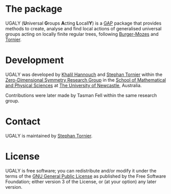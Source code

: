 # The package

<Package>UGALY</Package> (<B>U</B>niversal <B>G</B>roups <B>A</B>cting <B>L</B>ocall<B>Y</B>) is a <a href="https://www.gap-system.org/">GAP</a> package that provides methods to create, analyse and find local actions of generalised universal groups acting on locally finite regular trees, following <a href="http://www.numdam.org/item/PMIHES_2000__92__113_0/">Burger-Mozes</a> and <a href="https://arxiv.org/abs/2002.09876">Tornier</a>.

# Development

<Package>UGALY</Package> was developed by <a href="https://www.newcastle.edu.au/profile/khalil-hannouch">Khalil Hannouch</a> and <a href="https://www.newcastle.edu.au/profile/stephan-tornier">Stephan Tornier</a> within the <a href="https://zerodimensional.group/">Zero-Dimensional Symmetry Research Group</a> in the <a href="https://www.newcastle.edu.au/school/mathematical-and-physical-sciences">School of Mathematical and Physical Sciences</a> at <a href="https://www.newcastle.edu.au/">The University of Newcastle</a>, Australia.

Contributions were later made by Tasman Fell within the same research group.

# Contact

UGALY is maintained by <a href="https://www.newcastle.edu.au/profile/stephan-tornier">Stephan Tornier</a>.

# License

UGALY is free software; you can redistribute and/or modify it under the terms of the <a href="https://www.gnu.org/licenses/gpl-3.0.en.html">GNU General Public License</a> as published by the Free Software Foundation; either version 3 of the License, or (at your option) any later version.
